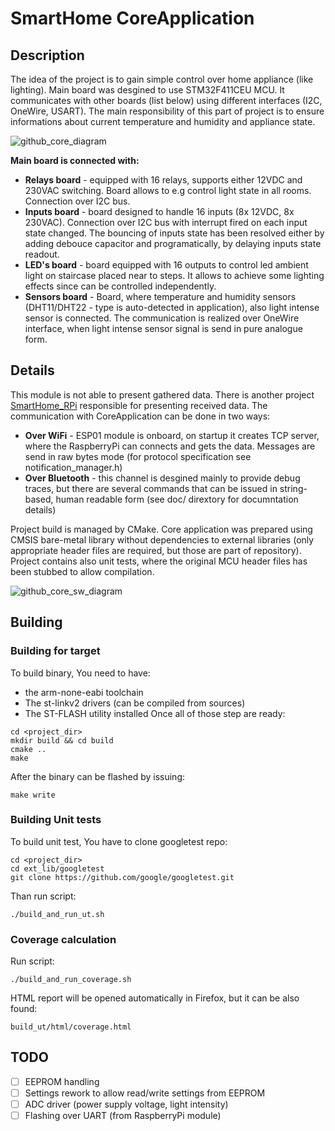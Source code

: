 # SmartHome CoreApplication

## Description
The idea of the project is to gain simple control over home appliance (like lighting).
Main board was desgined to use STM32F411CEU MCU. It communicates with other boards (list below) using different interfaces (I2C, OneWire, USART).
The main responsibility of this part of project is to ensure informations about current temperature and humidity and appliance state.

![github_core_diagram](https://user-images.githubusercontent.com/47041583/107790916-a00f4300-6d53-11eb-9905-4ffcf12df80a.png)

**Main board is connected with:**
- **Relays board** - equipped with 16 relays, supports either 12VDC and 230VAC switching. Board allows to e.g control light state in all rooms. Connection over I2C bus.
- **Inputs board** - board designed to handle 16 inputs (8x 12VDC, 8x 230VAC). Connection over I2C bus with interrupt fired on each input state changed. The bouncing of inputs state has been resolved either by adding debouce capacitor and programatically, by delaying inputs state readout.
- **LED's board** - board equipped with 16 outputs to control led ambient light on staircase placed near to steps. It allows to achieve some lighting effects since can be controlled independently.
- **Sensors board** - Board, where temperature and humidity sensors (DHT11/DHT22 - type is auto-detected in application), also light intense sensor is connected. The communication is realized over OneWire interface, when light intense sensor signal is send in pure analogue form.

## Details
This module is not able to present gathered data.
There is another project [SmartHome_RPi](https://github.com/JacSko/SmartHome_RPi) responsible for presenting received data.
The communication with CoreApplication can be done in two ways:
- **Over WiFi** - ESP01 module is onboard, on startup it creates TCP server, where the RaspberryPi can connects and gets the data. Messages are send in raw bytes mode (for protocol specification see notification_manager.h)
- **Over Bluetooth** - this channel is desgined mainly to provide debug traces, but there are several commands that can be issued in string-based, human readable form (see doc/ dirextory for documntation details)

Project build is managed by CMake.
Core application was prepared using CMSIS bare-metal library without dependencies to external libraries (only appropriate header files are required, but those are part of repository).
Project contains also unit tests, where the original MCU header files has been stubbed to allow compilation.

![github_core_sw_diagram](https://user-images.githubusercontent.com/47041583/107791094-ce8d1e00-6d53-11eb-9a1d-f7ec65025457.png)

## Building
### Building for target
To build binary, You need to have:
- the arm-none-eabi toolchain
- The st-linkv2 drivers (can be compiled from sources)
- The ST-FLASH utility installed
Once all of those step are ready:
```
cd <project_dir>
mkdir build && cd build
cmake ..
make
```
After the binary can be flashed by issuing:
```
make write
```
### Building Unit tests
To build unit test, You have to clone googletest repo:
```
cd <project_dir>
cd ext_lib/googletest
git clone https://github.com/google/googletest.git
```
Than run script:
```
./build_and_run_ut.sh
```
### Coverage calculation
Run script:
```
./build_and_run_coverage.sh
```
HTML report will be opened automatically in Firefox, but it can be also found:
```
build_ut/html/coverage.html
```
## TODO
- [ ] EEPROM handling
- [ ] Settings rework to allow read/write settings from EEPROM
- [ ] ADC driver (power supply voltage, light intensity)
- [ ] Flashing over UART (from RaspberryPi module)
